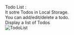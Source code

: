 Todo List : <br>
It sotre Todos in Local Storage. <br>
You can add/edit/delete a todo. <br>
Display a list of Todos <br>
![TodoList](https://user-images.githubusercontent.com/43489006/131081546-d8302736-e526-4802-93f7-48f7eaf6b1ff.png)
